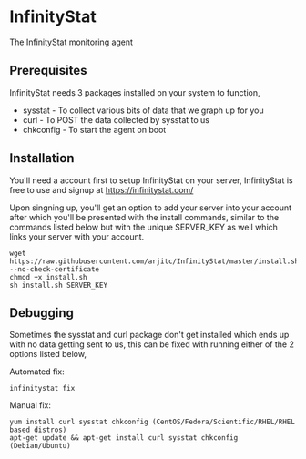 # InfinityStat
The InfinityStat monitoring agent

## Prerequisites
InfinityStat needs 3 packages installed on your system to function,
* sysstat - To collect various bits of data that we graph up for you
* curl - To POST the data collected by sysstat to us
* chkconfig - To start the agent on boot

## Installation

You'll need a account first to setup InfinityStat on your server, InfinityStat is free to use and signup at https://infinitystat.com/

Upon singning up, you'll get an option to add your server into your account after which you'll be presented with the install commands, similar to the commands listed below but with the unique SERVER_KEY as well which links your server with your account.

    wget https://raw.githubusercontent.com/arjitc/InfinityStat/master/install.sh --no-check-certificate
    chmod +x install.sh
    sh install.sh SERVER_KEY

## Debugging

Sometimes the sysstat and curl package don't get installed which ends up with no data getting sent to us, this can be fixed with running either of the 2 options listed below,

Automated fix:

    infinitystat fix

Manual fix:

    yum install curl sysstat chkconfig (CentOS/Fedora/Scientific/RHEL/RHEL based distros)
    apt-get update && apt-get install curl sysstat chkconfig (Debian/Ubuntu)
